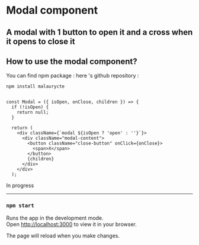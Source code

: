 
# Modal component
A modal with 1 button to open it and a cross when it opens to close it
---
## How to use the modal component?

You can find npm package :
here 's github repository : 

```
npm install malaurycte

```
```

const Modal = ({ isOpen, onClose, children }) => {
  if (!isOpen) {
    return null;
  }

  return (
    <div className={`modal ${isOpen ? 'open' : ''}`}>
      <div className="modal-content">
        <button className="close-button" onClick={onClose}>
          <span>X</span>
        </button>
        {children}
      </div>
    </div>
  );

  ```

In progress

---



### `npm start`

Runs the app in the development mode.\
Open [http://localhost:3000](http://localhost:3000) to view it in your browser.



The page will reload when you make changes.


